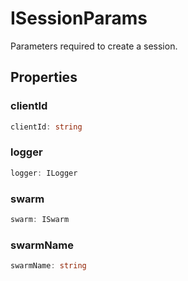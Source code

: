 # ISessionParams

Parameters required to create a session.

## Properties

### clientId

```ts
clientId: string
```

### logger

```ts
logger: ILogger
```

### swarm

```ts
swarm: ISwarm
```

### swarmName

```ts
swarmName: string
```
